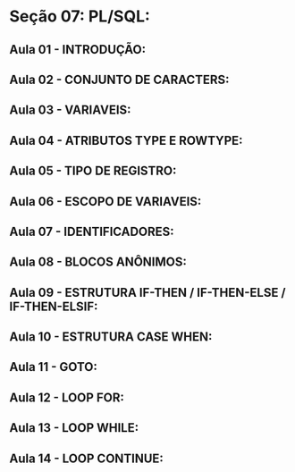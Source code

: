# Seção 07: PL/SQL:

## Aula 01 - INTRODUÇÃO:

## Aula 02 - CONJUNTO DE CARACTERS:

## Aula 03 - VARIAVEIS:

## Aula 04 - ATRIBUTOS TYPE E ROWTYPE:

## Aula 05 - TIPO DE REGISTRO:

## Aula 06 - ESCOPO DE VARIAVEIS:

## Aula 07 - IDENTIFICADORES:

## Aula 08 - BLOCOS ANÔNIMOS:

## Aula 09 - ESTRUTURA IF-THEN / IF-THEN-ELSE / IF-THEN-ELSIF:

## Aula 10 - ESTRUTURA CASE WHEN:

## Aula 11 - GOTO:

## Aula 12 - LOOP FOR:

## Aula 13 - LOOP WHILE:

## Aula 14 - LOOP CONTINUE:
